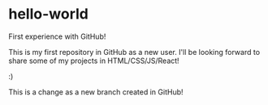 # hello-world
First experience with GitHub!

This is my first repository in GitHub as a new user. I'll be looking forward to share some of my projects in HTML/CSS/JS/React! 

:)

This is a change as a new branch created in GitHub!
